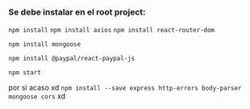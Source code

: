 ### Se debe instalar en el root project:
`npm install`
`npm install axios`
`npm install react-router-dom`

`npm install mongoose`

`npm install @paypal/react-paypal-js`

`npm start`


por si acaso xd
`npm install --save express http-errors body-parser mongoose cors` xd

